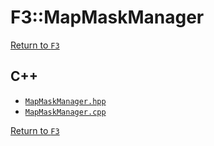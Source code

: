 # F3::MapMaskManager

[Return to `F3`](/docs/F3.md)

## C++

- [`MapMaskManager.hpp`](/c++/include/MapMaskManager.hpp)
- [`MapMaskManager.cpp`](/c++/source/MapMaskManager.cpp)

[Return to `F3`](/docs/F3.md)